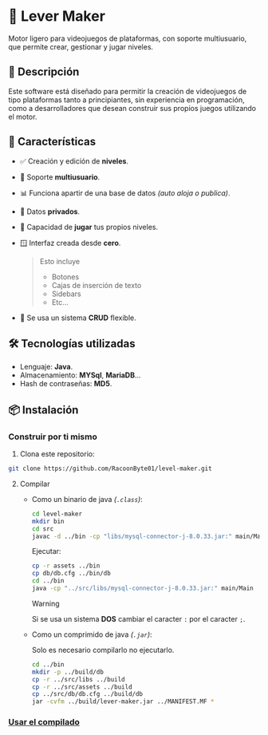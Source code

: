 # 👾 Lever Maker

Motor ligero para videojuegos de plataformas, con soporte multiusuario, que permite crear, gestionar y jugar niveles.

## 📝 Descripción

Este software está diseñado para permitir la creación de videojuegos de tipo plataformas tanto a principiantes, sin experiencia en programación, como a desarrolladores que desean construir sus propios juegos utilizando el motor.

## 🚀 Características

-   ✅ Creación y edición de **niveles**.
-   👥 Soporte **multiusuario**.
-   📊 Funciona apartir de una base de datos _(auto aloja o publica)_.
-   🔑 Datos **privados**.
-   👾 Capacidad de **jugar** tus propios niveles.
-   🪟 Interfaz creada desde **cero**.

    > Esto incluye
    >
    > -   Botones
    > -   Cajas de inserción de texto
    > -   Sidebars
    > -   Etc...

-   📍 Se usa un sistema **CRUD** flexible.

## 🛠️ Tecnologías utilizadas

-   Lenguaje: **Java**.
-   Almacenamiento: **MYSql**, **MariaDB**...
-   Hash de contraseñas: **MD5**.

## 📦 Instalación

### Construir por ti mismo

1. Clona este repositorio:

```sh
git clone https://github.com/RacoonByte01/level-maker.git
```

2. Compilar

    - Como un binario de java _(`.class`)_:

        ```sh
        cd level-maker
        mkdir bin
        cd src
        javac -d ../bin -cp "libs/mysql-connector-j-8.0.33.jar:" main/Main.java
        ```

        Ejecutar:

        ```sh
        cp -r assets ../bin
        cp db/db.cfg ../bin/db
        cd ../bin
        java -cp "../src/libs/mysql-connector-j-8.0.33.jar:" main/Main
        ```

        > [!warning]
        > Si se usa un sistema **DOS** cambiar el caracter `:` por el caracter `;`.

    - Como un comprimido de java _(`.jar`)_:

        Solo es necesario compilarlo no ejecutarlo.

        ```sh
        cd ../bin
        mkdir -p ../build/db
        cp -r ../src/libs ../build
        cp -r ../src/assets ../build
        cp ../src/db/db.cfg ../build/db
        jar -cvfm ../build/lever-maker.jar ../MANIFEST.MF *
        ```

### [Usar el compilado](https://github.com/RacoonByte01/level-maker/releases/tag/v1.2)
